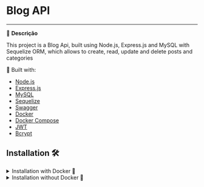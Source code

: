 # Blog API
---

:scroll: **Descrição**

This project is a Blog Api, built using Node.js, Express.js and MySQL with Sequelize ORM, which allows to create, read, update and delete posts and categories

:hammer: Built with:

- [Node.js](https://nodejs.org/en/)
- [Express.js](https://expressjs.com/)
- [MySQL](https://www.mysql.com/)
- [Sequelize](https://sequelize.org/)
- [Swagger](https://swagger.io/)
- [Docker](https://www.docker.com/)
- [Docker Compose](https://docs.docker.com/compose/)
- [JWT](https://jwt.io/)
- [Bcrypt](https://www.npmjs.com/package/bcrypt)

## Installation 🛠

<details>
<summary>Installation with Docker 🐳</summary>

1. Clone the repository

```bash
git clone git@github.com:lucasdximenes/blogs-api.git
```

2. Enter the project folder

```bash
cd blogs-api
```

3. You need to have Docker and Docker Compose installed on your machine. If you don't have it, you can download it [here](https://docs.docker.com/get-docker/) and [here](https://docs.docker.com/compose/install/).

4. Run the following command to start the containers and the API

```bash
docker-compose up -d
```

5. The API will be running on port 3001. You can access it by going to [http://localhost:3001](http://localhost:3001)

</details>

<details>
<summary>Installation without Docker 🌊</summary>

1. Clone the repository

```bash
git clone git@github.com:lucasdximenes/blogs-api.git
```

2. Enter the project folder

```bash
cd blogs-api
```

3. Install the dependencies

```bash
npm install
```

4. You need to have MySQL installed on your machine. If you don't have it, you can download it [here](https://dev.mysql.com/downloads/).

5. Create an `.env` file in the root of the project and add the following environment variables

```.env
MYSQL_USER=YOUR_MYSQL_USER
MYSQL_PASSWORD=YOUR_MYSQL_PASSWORD
MYSQL_HOST=YOUR_MYSQL_HOST
MYSQL_DATABASE=YOUR_MYSQL_DATABASE
JWT_SECRET=YOUR_JWT_SECRET
API_HOST=YOUR_API_HOST
API_PORT=YOUR_API_PORT
NODE_ENV=YOUR_NODE_ENV
```

6. Run the command below to create the database and migrate the tables

```bash
npm run prestart
```

7. Run the command below to seed the database with some data

```bash
npm run seed
```

8. Run the command below to start the API

```bash
npm start # or npm run dev
```
